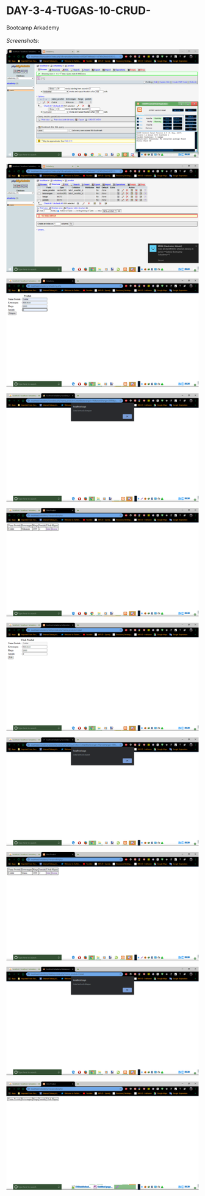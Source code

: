 # DAY-3-4-TUGAS-10-CRUD-
Bootcamp Arkademy
<br>
<br>
<i>Screenshots</i>:
<p align="center">
  <img src="https://github.com/Vidi005/DAY-3-4-TUGAS-10-CRUD-/blob/master/Screenshots/Tugas 10.png">
  <br>
</p>
<p align="center">
  <img src="https://github.com/Vidi005/DAY-3-4-TUGAS-10-CRUD-/blob/master/Screenshots/Tugas 10_2.png">
  <br>
</p>
<p align="center">
  <img src="https://github.com/Vidi005/DAY-3-4-TUGAS-10-CRUD-/blob/master/Screenshots/Tugas 10_3.png">
  <br>
</p>
<p align="center">
  <img src="https://github.com/Vidi005/DAY-3-4-TUGAS-10-CRUD-/blob/master/Screenshots/Tugas 10_4.png">
  <br>
</p>
<p align="center">
  <img src="https://github.com/Vidi005/DAY-3-4-TUGAS-10-CRUD-/blob/master/Screenshots/Tugas 10_5.png">
  <br>
</p>
<p align="center">
  <img src="https://github.com/Vidi005/DAY-3-4-TUGAS-10-CRUD-/blob/master/Screenshots/Tugas 10_6.png">
  <br>
</p>
<p align="center">
  <img src="https://github.com/Vidi005/DAY-3-4-TUGAS-10-CRUD-/blob/master/Screenshots/Tugas 10_7.png">
  <br>
</p>
<p align="center">
  <img src="https://github.com/Vidi005/DAY-3-4-TUGAS-10-CRUD-/blob/master/Screenshots/Tugas 10_8.png">
  <br>
</p>
<p align="center">
  <img src="https://github.com/Vidi005/DAY-3-4-TUGAS-10-CRUD-/blob/master/Screenshots/Tugas 10_9.png">
  <br>
</p>
<p align="center">
  <img src="https://github.com/Vidi005/DAY-3-4-TUGAS-10-CRUD-/blob/master/Screenshots/Tugas 10_10.png">
  <br>
</p>
